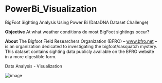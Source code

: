 # PowerBi_Visualization
BigFoot Sighting Analysis Using Power Bi  (DataDNA Dataset Challenge)

**Objective**
At what weather conditions do most BigFoot sightings occur?

**About**
The Bigfoot Field Researchers Organization (BFRO) – www.bfro.net – is an organization dedicated to investigating the bigfoot/sasquatch mystery.
This dataset contains sighting data publicly available on the BFRO website in a more digestible form.

Data Analysis -  Visualization

![image](https://github.com/Yogavarshni4699/PowerBi_Visualization/assets/91062811/393a6ac6-08e9-4d57-ada9-2734d25f1319)
